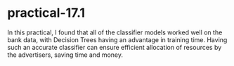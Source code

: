 # practical-17.1

In this practical, I found that all of the classifier models worked well on the bank data, with Decision Trees having an advantage in training time. Having such an accurate classifier can ensure efficient allocation of resources by the advertisers, saving time and money.
